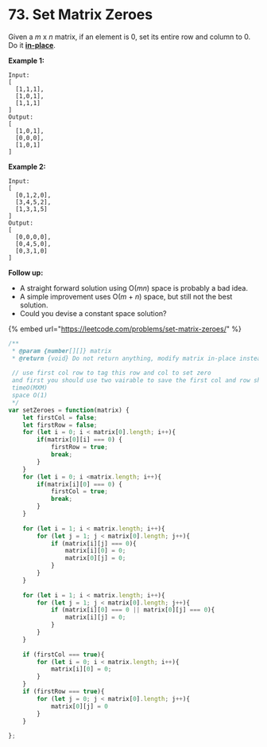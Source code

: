 # 73. Set Matrix Zeroes



Given a _m_ x _n_ matrix, if an element is 0, set its entire row and column to 0. Do it [**in-place**](https://en.wikipedia.org/wiki/In-place_algorithm).

**Example 1:**

```text
Input: 
[
  [1,1,1],
  [1,0,1],
  [1,1,1]
]
Output: 
[
  [1,0,1],
  [0,0,0],
  [1,0,1]
]
```

**Example 2:**

```text
Input: 
[
  [0,1,2,0],
  [3,4,5,2],
  [1,3,1,5]
]
Output: 
[
  [0,0,0,0],
  [0,4,5,0],
  [0,3,1,0]
]
```

**Follow up:**

* A straight forward solution using O\(_mn_\) space is probably a bad idea.
* A simple improvement uses O\(_m_ + _n_\) space, but still not the best solution.
* Could you devise a constant space solution?

{% embed url="https://leetcode.com/problems/set-matrix-zeroes/" %}

```javascript
/**
 * @param {number[][]} matrix
 * @return {void} Do not return anything, modify matrix in-place instead.
 
 // use first col row to tag this row and col to set zero 
 and first you should use two vairable to save the first col and row should set zero or not
 timeO(MXM)
 space O(1)
 */
var setZeroes = function(matrix) {
    let firstCol = false;
    let firstRow = false;
    for (let i = 0; i < matrix[0].length; i++){
        if(matrix[0][i] === 0) {
            firstRow = true;
            break;
        }
    }
    for (let i = 0; i <matrix.length; i++){
        if(matrix[i][0] === 0) {
            firstCol = true;
            break;
        }
    }
    
    for (let i = 1; i < matrix.length; i++){
        for (let j = 1; j < matrix[0].length; j++){
            if (matrix[i][j] === 0){
                matrix[i][0] = 0;
                matrix[0][j] = 0;
            }
        }
    }
    
    for (let i = 1; i < matrix.length; i++){
        for (let j = 1; j < matrix[0].length; j++){
            if (matrix[i][0] === 0 || matrix[0][j] === 0){
                matrix[i][j] = 0;
            }
        }
    }
    
    if (firstCol === true){
        for (let i = 0; i < matrix.length; i++){
            matrix[i][0] = 0;
        }
    }
    if (firstRow === true){
        for (let j = 0; j < matrix[0].length; j++){
            matrix[0][j] = 0
        }
    }
    
};
```

